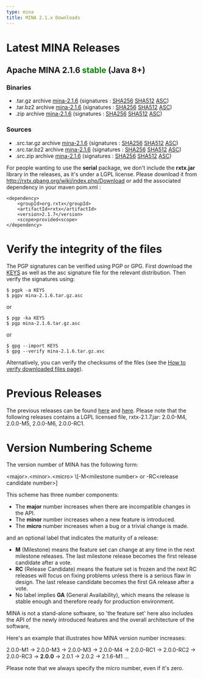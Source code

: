 ```yaml
---
type: mina
title: MINA 2.1.x Downloads
---
```


# Latest MINA Releases

## Apache MINA 2.1.6 <font color="green">stable</font> (Java 8+)

### Binaries

* .tar.gz archive [mina-2.1.6](https://www.apache.org/dyn/closer.lua/mina/mina/2.1.6/apache-mina-2.1.6-bin.tar.gz) (signatures : [SHA256](https://www.apache.org/dist/mina/mina/2.1.6/apache-mina-2.1.6-bin.tar.gz.sha256) [SHA512](https://www.apache.org/dist/mina/mina/2.1.6/apache-mina-2.1.6-bin.tar.gz.sha512) [ASC](https://www.apache.org/dist/mina/mina/2.1.6/apache-mina-2.1.6-bin.tar.gz.asc))
* .tar.bz2 archive [mina-2.1.6](https://www.apache.org/dyn/closer.lua/mina/mina/2.1.6/apache-mina-2.1.6-bin.tar.bz2) (signatures : [SHA256](https://www.apache.org/dist/mina/mina/2.1.6/apache-mina-2.1.6-bin.tar.bz2.sha256) [SHA512](https://www.apache.org/dist/mina/mina/2.1.6/apache-mina-2.1.6-bin.tar.bz2.sha512) [ASC](https://www.apache.org/dist/mina/mina/2.1.6/apache-mina-2.1.6-bin.tar.bz2.asc))
* .zip archive [mina-2.1.6](https://www.apache.org/dyn/closer.lua/mina/mina/2.1.6/apache-mina-2.1.6-bin.zip) (signatures : [SHA256](https://www.apache.org/dist/mina/mina/2.1.6/apache-mina-2.1.6-bin.zip.sha256) [SHA512](https://www.apache.org/dist/mina/mina/2.1.6/apache-mina-2.1.6-bin.zip.sha512) [ASC](https://www.apache.org/dist/mina/mina/2.1.6/apache-mina-2.1.6-bin.zip.asc))

### Sources

* .src.tar.gz archive [mina-2.1.6](https://www.apache.org/dyn/closer.lua/mina/mina/2.1.6/apache-mina-2.1.6-src.tar.gz) (signatures : [SHA256](https://www.apache.org/dist/mina/mina/2.1.6/apache-mina-2.1.6-src.tar.gz.sha256) [SHA512](https://www.apache.org/dist/mina/mina/2.1.6/apache-mina-2.1.6-src.tar.gz.sha512) [ASC](https://www.apache.org/dist/mina/mina/2.1.6/apache-mina-2.1.6-src.tar.gz.asc))
* .src.tar.bz2 archive [mina-2.1.6](https://www.apache.org/dyn/closer.lua/mina/mina/2.1.6/apache-mina-2.1.6-src.tar.bz2) (signatures : [SHA256](https://www.apache.org/dist/mina/mina/2.1.6/apache-mina-2.1.6-src.tar.bz2.sha256) [SHA512](https://www.apache.org/dist/mina/mina/2.1.6/apache-mina-2.1.6-src.tar.bz2.sha512) [ASC](https://www.apache.org/dist/mina/mina/2.1.6/apache-mina-2.1.6-src.tar.bz2.asc))
* .src.zip archive [mina-2.1.6](https://www.apache.org/dyn/closer.lua/mina/mina/2.1.6/apache-mina-2.1.6-src.zip) (signatures : [SHA256](https://www.apache.org/dist/mina/mina/2.1.6/apache-mina-2.1.6-src.zip.sha256) [SHA512](https://www.apache.org/dist/mina/mina/2.1.6/apache-mina-2.1.6-src.zip.sha512) [ASC](https://www.apache.org/dist/mina/mina/2.1.6/apache-mina-2.1.6-src.zip.asc))

<div class="note" markdown="1">
    For people wanting to use the <strong>serial</strong> package, we don't include the <strong>rxtx.jar</strong> library in the releases, as it's under a LGPL license. Please download it from <a href="http://rxtx.qbang.org/wiki/index.php/Download" class="external-link" rel="nofollow">http://rxtx.qbang.org/wiki/index.php/Download</a> or add the associated dependency in your maven pom.xml :

    <dependency>
        <groupId>org.rxtx</groupId>
        <artifactId>rxtx</artifactId>
        <version>2.1.7</version>
        <scope>provided<scope>
    </dependency>
</div>

# Verify the integrity of the files

The PGP signatures can be verified using PGP or GPG. First download the [KEYS](https://downloads.apache.org/mina/KEYS) as well as the asc signature file for the relevant distribution. Then verify the signatures using:

    $ pgpk -a KEYS
    $ pgpv mina-2.1.6.tar.gz.asc

or

    $ pgp -ka KEYS
    $ pgp mina-2.1.6.tar.gz.asc
    
or

    $ gpg --import KEYS
    $ gpg --verify mina-2.1.6.tar.gz.asc


Alternatively, you can verify the checksums of the files (see the [How to verify downloaded files page](https://www.apache.org/info/verification.html)). 

# Previous Releases

The previous releases can be found [here](https://archive.apache.org/dist/mina/) and [here](https://archive.apache.org/dist/mina/mina/). Please note that the following releases contains a LGPL licensed file, rxtx-2.1.7.jar: 2.0.0-M4, 2.0.0-M5, 2.0.0-M6, 2.0.0-RC1.

# Version Numbering Scheme

The version number of MINA has the following form:

<div class="info" markdown="1">
    &lt;major>.&lt;minor>.&lt;micro> \[-M&lt;milestone number> or -RC&lt;release candidate number>]
</div>

This scheme has three number components:

* The __major__ number increases when there are incompatible changes in the API.
* The __minor__ number increases when a new feature is introduced.
* The __micro__ number increases when a bug or a trivial change is made.

and an optional label that indicates the maturity of a release:

* __M__ (Milestone) means the feature set can change at any time in the next milestone releases. The last milestone release becomes the first release candidate after a vote.
* __RC__ (Release Candidate) means the feature set is frozen and the next RC releases will focus on fixing problems unless there is a serious flaw in design. The last release candidate becomes the first GA release after a vote.
* No label implies __GA__ (General Availability), which means the release is stable enough and therefore ready for production environment.

MINA is not a stand-alone software, so 'the feature set' here also includes the API of the newly introduced features and the overall architecture of the software,

Here's an example that illustrates how MINA version number increases:

<div class="info" markdown="1">
    2.0.0-M1 -> 2.0.0-M3 -> 2.0.0-M3 -> 2.0.0-M4 ->  2.0.0-RC1 -> 2.0.0-RC2 -> 2.0.0-RC3 -> <strong>2.0.0</strong> -> 2.0.1 -> 2.0.2 -> 2.1.6-M1 ...
</div>

Please note that we always specify the micro number, even if it's zero.
